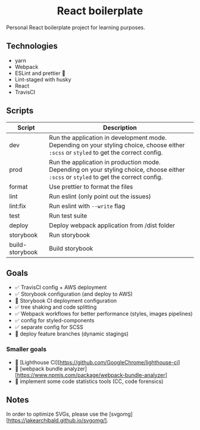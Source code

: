 <center> <h1>React boilerplate</h1> </center>

Personal React boilerplate project for learning purposes.

## Technologies

- yarn
- Webpack
- ESLint and prettier 🎨
- Lint-staged with husky
- React
- TravisCI

## Scripts

| Script   | Description                             |
| -------- | --------------------------------------- |
| dev      | Run the application in development mode. Depending on your styling choice, choose either `:scss` or `styled` to get the correct config. |
| prod     | Run the application in production mode. Depending on your styling choice, choose either `:scss` or `styled` to get the correct config. |
| format   | Use prettier to format the files        |
| lint     | Run eslint (only point out the issues)  |
| lint:fix | Run eslint with `--write` flag          |
| test  | Run test suite |
| deploy | Deploy webpack application from /dist folder |
| storybook | Run storybook |
| build-storybook | Build storybook |

## Goals

- ✅ TravisCI config + AWS deployment
- ✅ Storybook configuration (and deploy to AWS)
- 🚧 Storybook CI deployment configuration
- ✅ tree shaking and code splitting
- ✅ Webpack workflows for better performance (styles, images pipelines)
- ✅ config for styled-components
- ✅ separate config for SCSS
- 🚧 deploy feature branches (dynamic stagings)

### Smaller goals
- 🚧 [Lighthouse CI][https://github.com/GoogleChrome/lighthouse-ci]
- 🚧 [webpack bundle analyzer][https://www.npmjs.com/package/webpack-bundle-analyzer]
- 🚧 implement some code statistics tools (CC, code forensics)

## Notes
In order to optimize SVGs, please use the [svgomg][https://jakearchibald.github.io/svgomg/].